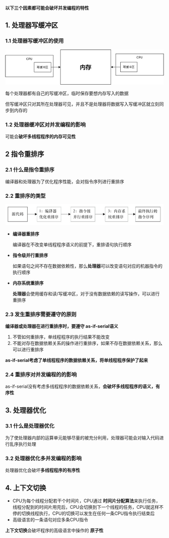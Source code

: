 

**以下三个因素都可能会破坏并发编程的特性**



## 1. 处理器写缓冲区

### 1.1 处理器写缓冲区的使用

![指令重排序](p/写缓冲区.png)

每个处理器都有自己的写缓冲区，临时保存要想内存写入的数据

但写缓冲区只对其所在处理器可见，并且不是处理器将数据写入写缓冲区就立刻同步到内存的

### 1.2 处理器缓冲区对并发编程的影响

可能会**破坏多线程程序的内存可见性**



## 2 指令重排序

### 2.1 什么是指令重排序

编译器和处理器为了优化程序性能，会对指令序列进行重排序



### 2.2 重排序的类型

![指令重排序](p/指令重排序.png)

* **编译器重排序**

  编译器在不改变单线程程序语义的前提下，重排语句执行顺序

* **指令级并行重排序**

  如果语句之间不存在数据依赖性，那么**处理器**可以改变语句对应的机器指令的执行顺序

* **内存系统重排序**

  **处理器**会使用缓存和读/写缓冲区，对于没有数据依赖的读写操作，可以进行重排序

  



### 2.3 发生重排序需要遵守的原则

**编译器或处理器在进行重排序时，要遵守 as-if-serial语义**

1. 不管如何重排序，单线程程序的执行结果不能改变
2. 不能对存在数据依赖关系的操作进行重排序，如果不存在数据依赖关系，那么可以进行重排序

**as-if-serial考虑了单线程程序的数据依赖关系，将单线程程序保护了起来**



### 2.4 重排序对并发编程的的影响

as-if-serial没有考虑多线程程序的数据依赖关系，**会破坏多线程程序的语义，有序性**





## 3. 处理器优化

### 3.1 什么是处理器优化

为了使处理器内部的运算单元能够尽量的被充分利用，处理器可能会对输入代码进行乱序执行处理

### 3.2 处理器优化多并发编程的影响

处理器优化会破坏**多线程程序的有序性**



## 4. 上下文切换

* CPU为每个线程分配若干个时间片，CPU通过 **时间片分配算法**来执行任务，线程分配到的时间片用完后，CPU会切换到下一个线程的任务，CPU就这样不停的切换线程执行，CPU的切换可以发生在任何一条CPU指令执行结束后
* 高级语言的一条语句对应多条CPU指令

**上下文切换**会破坏程序的高级语言中操作的 **原子性**
